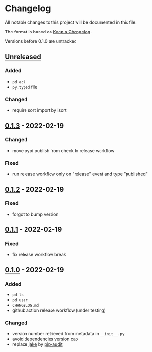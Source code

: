 # Changelog
All notable changes to this project will be documented in this file.

The format is based on [Keep a Changelog](https://keepachangelog.com/en/1.0.0/).

Versions before 0.1.0 are untracked

## [Unreleased]
### Added
* `pd ack`
* `py.typed` file

### Changed
* require sort import by isort


## [0.1.3] - 2022-02-19
### Changed
* move pypi publish from check to release workflow

### Fixed
* run release workflow only on "release" event and type "published"

## [0.1.2] - 2022-02-19
### Fixed
* forgot to bump version

## [0.1.1] - 2022-02-19
### Fixed
* fix release workflow break

## [0.1.0] - 2022-02-19
### Added
* `pd ls`
* `pd user`
* `CHANGELOG.md`
* github action release workflow (under testing)

### Changed
* version number retrieved from metadata in `__init__.py`
* avoid dependencies version cap
* replace [jake](https://pypi.org/project/jake/) by [pip-audit](https://pypi.org/project/pip-audit/)


[Unreleased]: https://github.com/koyeung/python-pdcli/compare/0.1.3...HEAD
[0.1.3]: https://github.com/koyeung/python-pdcli/releases/tag/0.1.3
[0.1.2]: https://github.com/koyeung/python-pdcli/releases/tag/0.1.2
[0.1.1]: https://github.com/koyeung/python-pdcli/releases/tag/0.1.1
[0.1.0]: https://github.com/koyeung/python-pdcli/releases/tag/0.1.0
